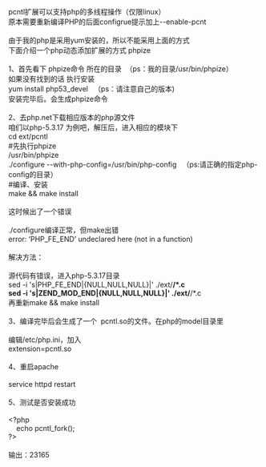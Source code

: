 pcntl扩展可以支持php的多线程操作（仅限linux）<br />
原本需要重新编译PHP的后面configrue提示加上--enable-pcnt<br />
<br />
由于我的php是采用yum安装的，所以不能采用上面的方式<br />
下面介绍一个php动态添加扩展的方式 phpize<br />
<br />
1、首先看下 phpize命令 所在的目录 &nbsp;（ps：我的目录/usr/bin/phpize）<br />
如果没有找到的话 执行安装<br />
yum install php53_devel &nbsp; （ps：请注意自己的版本)<br />
安装完毕后。会生成phpize命令 &nbsp;&nbsp;<br />
<br />
2、去php.net下载相应版本的php源文件<br />
咱们以php-5.3.17 为例吧，解压后，进入相应的模块下<br />
cd ext/pcntl<br />
#先执行phpize<br />
/usr/bin/phpize<br />
./configure --with-php-config=/usr/bin/php-config &nbsp; （ps:请正确的指定php-config的目录）<br />
#编译、安装<br />
make &amp;&amp; make install<br />
<br />
这时候出了一个错误<br />
<br />
./configure编译正常，但make出错<br />
error: ‘PHP_FE_END’ undeclared here (not in a function)<br />
<br />
解决方法：<br />
<br />
源代码有错误，进入php-5.3.17目录<br />
sed -i 's|PHP_FE_END|{NULL,NULL,NULL}|' ./ext/**/*.c<br />
sed -i 's|ZEND_MOD_END|{NULL,NULL,NULL}|' ./ext/**/*.c<br />
再重新make &amp;&amp; make install<br />
<br />
3、编译完毕后会生成了一个 &nbsp;pcntl.so的文件。在php的model目录里<br />
<br />
编辑/etc/php.ini，加入<br />
extension=pcntl.so<br />
<br />
4、重启apache<br />
<br />
service httpd restart<br />
<br />
5、测试是否安装成功<br />
<br />
&lt;?php<br />
&nbsp; &nbsp; echo pcntl_fork();<br />
?&gt;<br />
<br />
输出：23165<br />